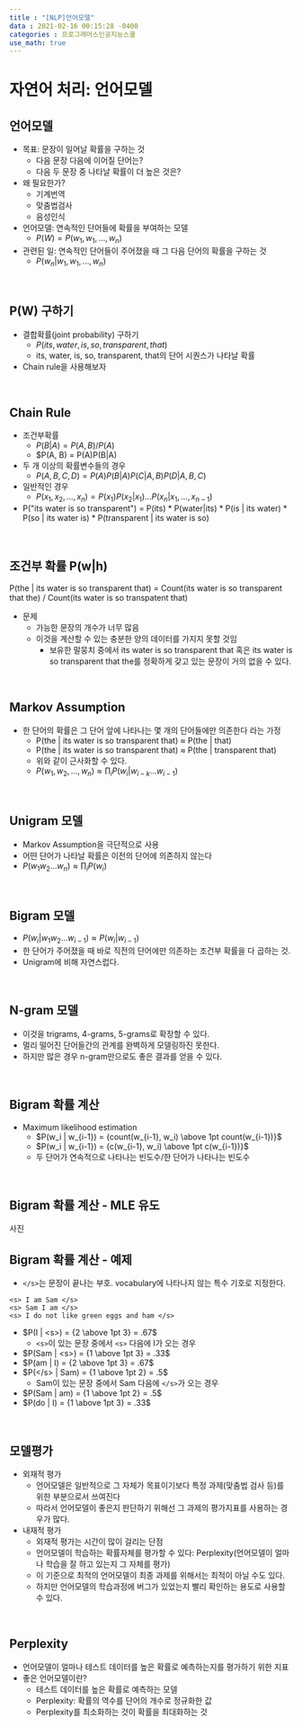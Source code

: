 ```yaml
---
title : "[NLP]언어모델"
data : 2021-02-16 00:15:28 -0400
categories : 프로그래머스인공지능스쿨
use_math: true
---
```

# 자연어 처리: 언어모델
## 언어모델
- 목표: 문장이 일어날 확률을 구하는 것
    - 다음 문장 다음에 이어질 단어는?
    - 다음 두 문장 중 나타날 확률이 더 높은 것은?
- 왜 필요한가?
    - 기계번역
    - 맞춤법검사
    - 음성인식
- 언어모델: 연속적인 단어들에 확률을 부여하는 모델
    - $P(W) = P(w_1, w_1, ..., w_n)$
- 관련된 일: 연속적인 단어들이 주어졌을 때 그 다음 단어의 확률을 구하는 것
    - $P(w_n|w_1, w_1, ..., w_n)$
<br>

## P(W) 구하기
- 결합확률(joint probability) 구하기
    - $P(its, water, is, so, transparent, that)$
    - its, water, is, so, transparent, that의 단어 시퀀스가 나타날 확률
- Chain rule을 사용해보자
<br>

## Chain Rule
- 조건부확률
    - $P(B|A) = P(A, B)/P(A)$
    - $P(A, B) = P(A)P(B|A)
- 두 개 이상의 확률변수들의 경우
    - $P(A, B, C, D) = P(A)P(B|A)P(C|A, B)P(D|A, B, C)$
- 일반적인 경우
    - $P(x_1, x_2, ..., x_n) = P(x_1)P(x_2|x_1)...P(x_n|x_1, ..., x_{n-1})$
- P("its water is so transparent") = P(its) * P(water|its) * P(is | its water) * P(so | its water is) * P(transparent | its water is so)
<br>

## 조건부 확률 P(w|h)
P(the | its water is so transparent that) = Count(its water is so transparent that the) / Count(its water is so transpatent that)  
- 문제
    - 가능한 문장의 개수가 너무 많음
    - 이것을 계산할 수 있는 충분한 양의 데이터를 가지지 못할 것임
        - 보유한 말뭉치 중에서 its water is so transparent that 혹은 its water is so transparent that the를 정확하게 갖고 있는 문장이 거의 없을 수 있다. 
<br>

## Markov Assumption
- 한 단어의 확률은 그 단어 앞에 나타나는 몇 개의 단어들에만 의존한다 라는 가정
    - P(the | its water is so transparent that) $\approx$ P(the | that)
    - P(the | its water is so transparent that) $\approx$ P(the | transparent that)
    - 위와 같이 근사화할 수 있다.
    - $P(w_1, w_2, ..., w_n) \approx \prod_i P(w_i | w_{i-k} ... w_{i-1})$
<br>

## Unigram 모델 
- Markov Assumption을 극단적으로 사용
- 어떤 단어가 나타날 확률은 이전의 단어에 의존하지 않는다
- $P(w_1 w_2 ... w_n) \approx \prod_i P(w_i)$
<br>

## Bigram 모델
- $P(w_i | w_1 w_2 ... w_{i-1}) \approx P(w_i | w_{i-1})$
- 한 단어가 주어졌을 때 바로 직전의 단어에만 의존하는 조건부 확률을 다 곱하는 것.
- Unigram에 비해 자연스럽다.
<br>

## N-gram 모델
- 이것을 trigrams, 4-grams, 5-grams로 확장할 수 있다.
- 멀리 떨어진 단어들간의 관계를 완벽하게 모델링하진 못한다.
- 하지만 많은 경우 n-gram만으로도 좋은 결과를 얻을 수 있다.
<br>

## Bigram 확률 계산
- Maximum likelihood estimation
    - $P(w_i | w_{i-1}) = {count(w_{i-1}, w_i) \above 1pt count(w_{i-1})}$
    - $P(w_i | w_{i-1}) = {c(w_{i-1}, w_i) \above 1pt c(w_{i-1})}$
    - 두 단어가 연속적으로 나타나는 빈도수/한 단어가 나타나는 빈도수
<br>

## Bigram 확률 계산 - MLE 유도
사진
<br>

## Bigram 확률 계산 - 예제
- `</s>`는 문장이 끝나는 부호. vocabulary에 나타나지 않는 특수 기호로 지정한다.

```
<s> I am Sam </s>
<s> Sam I am </s>
<s> I do not like green eggs and ham </s>
```

- $P(I | <s>) = {2 \above 1pt 3} = .67$
    - `<s>`이 있는 문장 중에서 `<s>` 다음에 I가 오는 경우
- $P(Sam | <s>) = {1 \above 1pt 3} = .33$
- $P(am | I) = {2 \above 1pt 3} = .67$
- $P(</s> | Sam) = {1 \above 1pt 2} = .5$
    - Sam이 있는 문장 중에서 Sam 다음에 `</s>`가 오는 경우
- $P(Sam | am) = {1 \above 1pt 2} = .5$
- $P(do | I) = {1 \above 1pt 3} = .33$
<br>

## 모델평가
- 외재적 평가
    - 언어모델은 일반적으로 그 자체가 목표이기보다 특정 과제(맞춤법 검사 등)를 위한 부분으로서 쓰여진다
    - 따라서 언어모델이 좋은지 판단하기 위해선 그 과제의 평가지표를 사용하는 경우가 많다. 
- 내재적 평가
    - 외재적 평가는 시간이 많이 걸리는 단점
    - 언어모델이 학습하는 확률자체를 평가할 수 있다: Perplexity(언어모델이 얼마나 학습을 잘 하고 있는지 그 자체를 평가)
    - 이 기준으로 최적의 언어모델이 최종 과제를 위해서는 최적이 아닐 수도 있다.
    - 하지만 언어모델의 학습과정에 버그가 있었는지 빨리 확인하는 용도로 사용할 수 있다.
<br>

## Perplexity
- 언어모델이 얼마나 테스트 데이터를 높은 확률로 예측하는지를 평가하기 위한 지표
- 좋은 언어모델이란?
    - 테스트 데이터를 높은 확률로 예측하는 모델
    - Perplexity: 확률의 역수를 단어의 개수로 정규화한 값
    - Perplexity를 최소화하는 것이 확률을 최대화하는 것
